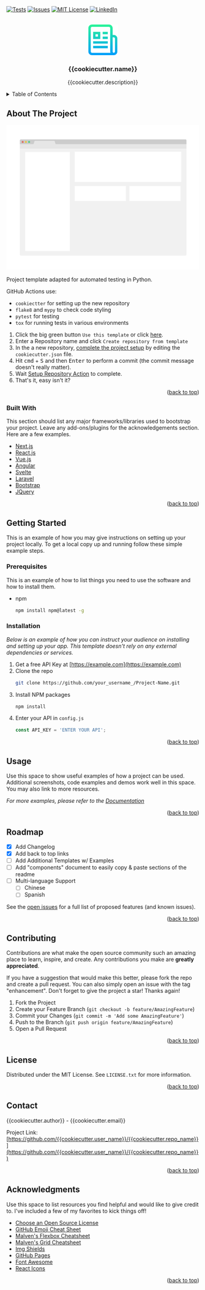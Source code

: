 <div id="top"></div>

<!-- PROJECT SHIELDS -->
<!--
*** I'm using markdown "reference style" links for readability.
*** Reference links are enclosed in brackets [ ] instead of parentheses ( ).
*** See the bottom of this document for the declaration of the reference variables
*** for contributors-url, forks-url, etc. This is an optional, concise syntax you may use.
*** https://www.markdownguide.org/basic-syntax/#reference-style-links
-->
[![Tests][tests-shield]][tests-url]
[![Issues][issues-shield]][issues-url]
[![MIT License][license-shield]][license-url]
[![LinkedIn][linkedin-shield]][linkedin-url]
<!-- [![Contributors][contributors-shield]][contributors-url]
[![Forks][forks-shield]][forks-url]
[![Stargazers][stars-shield]][stars-url] -->



<!-- PROJECT LOGO -->
<br />
<div align="center">
  <a href="https://github.com/{{cookiecutter.user_name}}/{{cookiecutter.repo_name}}">
    <img src="images/logo.png" alt="Logo" width="80" height="80">
  </a>

  <h3 align="center">{{cookiecutter.name}}</h3>

  <p align="center">
    {{cookiecutter.description}}
  </p>
</div>



<!-- TABLE OF CONTENTS -->
<details>
  <summary>Table of Contents</summary>
  <ol>
    <li>
      <a href="#about-the-project">About The Project</a>
      <ul>
        <li><a href="#built-with">Built With</a></li>
      </ul>
    </li>
    <li>
      <a href="#getting-started">Getting Started</a>
      <ul>
        <li><a href="#prerequisites">Prerequisites</a></li>
        <li><a href="#installation">Installation</a></li>
      </ul>
    </li>
    <li><a href="#usage">Usage</a></li>
    <li><a href="#roadmap">Roadmap</a></li>
    <li><a href="#contributing">Contributing</a></li>
    <li><a href="#license">License</a></li>
    <li><a href="#contact">Contact</a></li>
    <li><a href="#acknowledgments">Acknowledgments</a></li>
  </ol>
</details>



<!-- ABOUT THE PROJECT -->
## About The Project

![Product Name Screen Shot][product-screenshot]

Project template adapted for automated testing in Python.

GitHub Actions use:
* `cookiectter` for setting up the new repository
* `flake8` and `mypy` to check code styling
* `pytest` for testing
* `tox` for running tests in various environments

1. Click the big green button `Use this template` or click <a href="../../generate">here</a>.
2. Enter a Repository name and click `Create repository from template`
3. In the a new repository, <a href="../../edit/main/cookiecutter.json">complete the project setup</a> by editing the `cookiecutter.json` file. 
4. Hit <kbd>cmd</kbd> + <kbd>S</kbd> and then <kbd>Enter</kbd> to perform a commit (the commit message doesn't really matter).
5. Wait <a href="../../actions">Setup Repository Action</a> to complete.
6. That's it, easy isn't it?

<p align="right">(<a href="#top">back to top</a>)</p>



### Built With

This section should list any major frameworks/libraries used to bootstrap your project. Leave any add-ons/plugins for the acknowledgements section. Here are a few examples.

* [Next.js](https://nextjs.org/)
* [React.js](https://reactjs.org/)
* [Vue.js](https://vuejs.org/)
* [Angular](https://angular.io/)
* [Svelte](https://svelte.dev/)
* [Laravel](https://laravel.com)
* [Bootstrap](https://getbootstrap.com)
* [JQuery](https://jquery.com)

<p align="right">(<a href="#top">back to top</a>)</p>



<!-- GETTING STARTED -->
## Getting Started

This is an example of how you may give instructions on setting up your project locally.
To get a local copy up and running follow these simple example steps.

### Prerequisites

This is an example of how to list things you need to use the software and how to install them.
* npm
  ```sh
  npm install npm@latest -g
  ```

### Installation

_Below is an example of how you can instruct your audience on installing and setting up your app. This template doesn't rely on any external dependencies or services._

1. Get a free API Key at [https://example.com](https://example.com)
2. Clone the repo
   ```sh
   git clone https://github.com/your_username_/Project-Name.git
   ```
3. Install NPM packages
   ```sh
   npm install
   ```
4. Enter your API in `config.js`
   ```js
   const API_KEY = 'ENTER YOUR API';
   ```

<p align="right">(<a href="#top">back to top</a>)</p>



<!-- USAGE EXAMPLES -->
## Usage

Use this space to show useful examples of how a project can be used. Additional screenshots, code examples and demos work well in this space. You may also link to more resources.

_For more examples, please refer to the [Documentation](https://example.com)_

<p align="right">(<a href="#top">back to top</a>)</p>



<!-- ROADMAP -->
## Roadmap

- [x] Add Changelog
- [x] Add back to top links
- [ ] Add Additional Templates w/ Examples
- [ ] Add "components" document to easily copy & paste sections of the readme
- [ ] Multi-language Support
    - [ ] Chinese
    - [ ] Spanish

See the [open issues](https://github.com/othneildrew/Best-README-Template/issues) for a full list of proposed features (and known issues).

<p align="right">(<a href="#top">back to top</a>)</p>



<!-- CONTRIBUTING -->
## Contributing

Contributions are what make the open source community such an amazing place to learn, inspire, and create. Any contributions you make are **greatly appreciated**.

If you have a suggestion that would make this better, please fork the repo and create a pull request. You can also simply open an issue with the tag "enhancement".
Don't forget to give the project a star! Thanks again!

1. Fork the Project
2. Create your Feature Branch (`git checkout -b feature/AmazingFeature`)
3. Commit your Changes (`git commit -m 'Add some AmazingFeature'`)
4. Push to the Branch (`git push origin feature/AmazingFeature`)
5. Open a Pull Request

<p align="right">(<a href="#top">back to top</a>)</p>



<!-- LICENSE -->
## License

Distributed under the MIT License. See `LICENSE.txt` for more information.

<p align="right">(<a href="#top">back to top</a>)</p>



<!-- CONTACT -->
## Contact

{{cookiecutter.author}} - {{cookiecutter.email}}

Project Link: [https://github.com/{{cookiecutter.user_name}}/{{cookiecutter.repo_name}}](https://github.com/{{cookiecutter.user_name}}/{{cookiecutter.repo_name}})

<p align="right">(<a href="#top">back to top</a>)</p>



<!-- ACKNOWLEDGMENTS -->
## Acknowledgments

Use this space to list resources you find helpful and would like to give credit to. I've included a few of my favorites to kick things off!

* [Choose an Open Source License](https://choosealicense.com)
* [GitHub Emoji Cheat Sheet](https://www.webpagefx.com/tools/emoji-cheat-sheet)
* [Malven's Flexbox Cheatsheet](https://flexbox.malven.co/)
* [Malven's Grid Cheatsheet](https://grid.malven.co/)
* [Img Shields](https://shields.io)
* [GitHub Pages](https://pages.github.com)
* [Font Awesome](https://fontawesome.com)
* [React Icons](https://react-icons.github.io/react-icons/search)

<p align="right">(<a href="#top">back to top</a>)</p>



<!-- MARKDOWN LINKS & IMAGES -->
<!-- https://www.markdownguide.org/basic-syntax/#reference-style-links -->
[contributors-shield]: https://img.shields.io/github/contributors/{{cookiecutter.user_name}}/{{cookiecutter.repo_name}}.svg?
[contributors-url]: https://github.com/{{cookiecutter.user_name}}/{{cookiecutter.repo_name}}/graphs/contributors
[forks-shield]: https://img.shields.io/github/forks/{{cookiecutter.user_name}}/{{cookiecutter.repo_name}}.svg?
[forks-url]: https://github.com/{{cookiecutter.user_name}}/{{cookiecutter.repo_name}}/network/members
[stars-shield]: https://img.shields.io/github/stars/{{cookiecutter.user_name}}/{{cookiecutter.repo_name}}.svg?
[stars-url]: https://github.com/{{cookiecutter.user_name}}/{{cookiecutter.repo_name}}/stargazers
[issues-shield]: https://img.shields.io/github/issues/{{cookiecutter.user_name}}/{{cookiecutter.repo_name}}.svg?
[issues-url]: https://github.com/{{cookiecutter.user_name}}/{{cookiecutter.repo_name}}/issues
[license-shield]: https://img.shields.io/github/license/{{cookiecutter.user_name}}/{{cookiecutter.repo_name}}.svg?
[license-url]: https://github.com/{{cookiecutter.user_name}}/{{cookiecutter.repo_name}}/LICENSE
[linkedin-shield]: https://img.shields.io/badge/-LinkedIn-black.svg?logo=linkedin&colorB=555
[linkedin-url]: https://linkedin.com/in/awownysz
[tests-shield]: https://github.com/{{cookiecutter.user_name}}/{{cookiecutter.repo_name}}/actions/workflows/tests.yml/badge.svg
[tests-url]: https://github.com/{{cookiecutter.user_name}}/{{cookiecutter.repo_name}}/actions/workflows/tests
[product-screenshot]: images/screenshot.png
